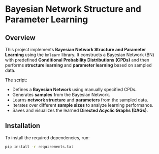 # Bayesian Network Structure and Parameter Learning

## Overview

This project implements **Bayesian Network Structure and Parameter Learning** using the `bnlearn` library. It constructs a Bayesian Network (BN) with predefined **Conditional Probability Distributions (CPDs)** and then performs **structure learning** and **parameter learning** based on sampled data. 

The script:
- Defines a **Bayesian Network** using manually specified CPDs.
- Generates **samples** from the Bayesian Network.
- Learns **network structure** and **parameters** from the sampled data.
- Iterates over different **sample sizes** to analyze learning performance.
- Saves and visualizes the learned **Directed Acyclic Graphs (DAGs)**.

## Installation

To install the required dependencies, run:

```bash
pip install -r requirements.txt
